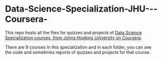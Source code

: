 # Data-Science-Specialization-JHU---Coursera-
This repo hosts all the files for quizzes and projects of [Data Science Specialization courses, from Johns Hopkins University on Coursera](https://www.coursera.org/specialization/jhudatascience/1).

There are 9 courses in this specialization and in each folder, you can see the code and sometimes reports of quizzes and projects for that course.
